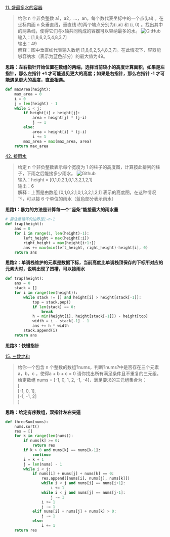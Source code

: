 [11. 盛最多水的容器](https://leetcode-cn.com/problems/container-with-most-water/)
> 给你 n 个非负整数 a1，a2，...，an，每个数代表坐标中的一个点(i,ai) 。在坐标内画 n 条垂直线，垂直线 i的两个端点分别为(i,ai) 和 (i, 0) 。找出其中的两条线，使得它们与x轴共同构成的容器可以容纳最多的水。
![GitHub](https://aliyun-lc-upload.oss-cn-hangzhou.aliyuncs.com/aliyun-lc-upload/uploads/2018/07/25/question_11.jpg) <br>
> 输入：[1,8,6,2,5,4,8,3,7] <br> 输出：49  <br> 解释：图中垂直线代表输入数组 [1,8,6,2,5,4,8,3,7]。在此情况下，容器能够容纳水（表示为蓝色部分）的最大值为49。

**思路：左右指针开始位置在数组的两端，选择当前较小的高度计算面积，如果是左指针，那么左指针 +1 才可能遇见更大的高度；如果是右指针，那么右指针 -1 才可能遇见更大的高度，直至相遇。**
```python
def maxArea(height):
    max_area = 0
    i = 0
    j = len(height) - 1
    while i < j:
        if height[i] > height[j]:
            area = height[j] * (j-i)
            j -= 1
        else:
            area = height[i] * (j-i)
            i += 1
        max_area = max(max_area, area)
    return max_area
```
[42. 接雨水](https://leetcode-cn.com/problems/trapping-rain-water/)
> 给定 n 个非负整数表示每个宽度为 1 的柱子的高度图，计算按此排列的柱子，下雨之后能接多少雨水。
![Github](https://assets.leetcode-cn.com/aliyun-lc-upload/uploads/2018/10/22/rainwatertrap.png) <br>
> 输入：height = [0,1,0,2,1,0,1,3,2,1,2,1] <br> 输出：6 <br> 解释：上面是由数组 [0,1,0,2,1,0,1,3,2,1,2,1] 表示的高度图，在这种情况下，可以接 6 个单位的雨水（蓝色部分表示雨水）

**思路1：暴力的方法是计算每一个“竖条”能接最大的雨水量**
```python
# 要注意循环的边界是1~n-1
def trap(height):
    ans = 0
    for i in range(1, len(height)-1):
        left_height = max(height[:i])
        right_height = max(height[i+1:])
        ans += max(min(left_height, right_height)-height[i], 0)
    return ans
```
**思路2：单调栈维护的元素是数据下标，当前高度比单调栈顶保存的下标所对应的元素大时，说明出现了凹槽，可以接雨水**
```python
def trap(height):
    ans = 0
    stack = []
    for i in range(len(height)):
        while stack != [] and height[i] > height[stack[-1]]:
            top = stack.pop()
            if len(stack) == 0:
                break
            h = min(height[i], height[stack[-1]]) - height[top]
            width = i - stack[-1] - 1
            ans += h * width
        stack.append(i)
    return ans
```
**思路3：快慢指针**

[15. 三数之和](https://leetcode-cn.com/problems/3sum/)
> 给你一个包含 n 个整数的数组?nums，判断?nums?中是否存在三个元素 a，b，c ，使得a + b + c = 0 请你找出所有满足条件且不重复的三元组。
> 给定数组 nums = [-1, 0, 1, 2, -1, -4]，满足要求的三元组集合为：<br>
> [ <br>
> [-1, 0, 1], <br>
> [-1, -1, 2] <br>
> ]

**思路：给定有序数组，双指针左右夹逼**
```python
def threeSum(nums):
    nums.sort()
    res = []
    for k in range(len(nums)):
        if nums[k] >= 0:
            return res
        if k > 0 and nums[k] == nums[k-1]:
            continue
        i = k + 1
        j = len(nums) - 1
        while i < j:
            if nums[i] + nums[j] + nums[k] == 0:
                res.append([nums[i], nums[j], nums[k]])
                while i < j and nums[i] == nums[i+1]:
                    i += 1
                while i < j and nums[j] == nums[j-1]:
                    j -= 1
                i += 1
                j -= 1
            elif nums[i] + nums[j] + nums[k] > 0:
                j -= 1
            else:
                i += 1
    return res
```
